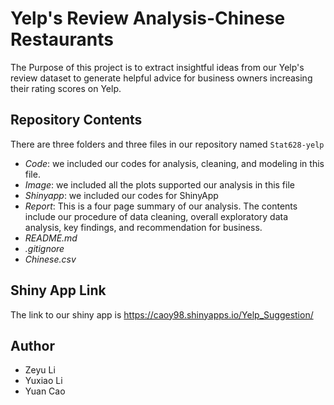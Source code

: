 
# Yelp's Review Analysis-Chinese Restaurants
The Purpose of this project is to extract insightful ideas from our Yelp's review dataset to generate helpful advice for business owners increasing their rating scores on Yelp.
## Repository Contents
There are three folders and three files in our repository named `Stat628-yelp`
- *Code*: we included our codes for analysis, cleaning, and modeling in this file.
- *Image*: we included all the plots supported our analysis in this file
- *Shinyapp*: we included our codes for ShinyApp
- *Report*: This is a four page summary of our analysis. The contents include our procedure of data cleaning, overall exploratory data analysis, key findings, and recommendation for business.
- *README.md*
- *.gitignore*
- *Chinese.csv*
## Shiny App Link
The link to our shiny app is <https://caoy98.shinyapps.io/Yelp_Suggestion/>
## Author
* Zeyu Li
* Yuxiao Li
* Yuan Cao
